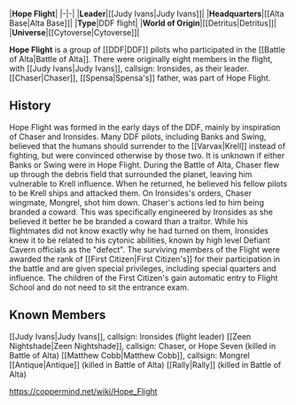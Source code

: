 |**Hope Flight**|
|-|-|
|**Leader**|[[Judy Ivans\|Judy Ivans]]|
|**Headquarters**|[[Alta Base\|Alta Base]]|
|**Type**|DDF flight|
|**World of Origin**|[[Detritus\|Detritus]]|
|**Universe**|[[Cytoverse\|Cytoverse]]|

**Hope Flight** is a group of [[DDF\|DDF]] pilots who participated in the [[Battle of Alta\|Battle of Alta]]. There were originally eight members in the flight, with [[Judy Ivans\|Judy Ivans]], callsign: Ironsides, as their leader. [[Chaser\|Chaser]], [[Spensa\|Spensa's]] father, was part of Hope Flight.

## History
Hope Flight was formed in the early days of the DDF, mainly by inspiration of Chaser and Ironsides. Many DDF pilots, including Banks and Swing, believed that the humans should surrender to the [[Varvax\|Krell]] instead of fighting, but were convinced otherwise by those two. It is unknown if either Banks or Swing were in Hope Flight.
During the Battle of Alta, Chaser flew up through the debris field that surrounded the planet, leaving him vulnerable to Krell influence. When he returned, he believed his fellow pilots to be Krell ships and attacked them. On Ironsides's orders, Chaser wingmate, Mongrel, shot him down.
Chaser's actions led to him being branded a coward. This was specifically engineered by Ironsides as she believed it better he be branded a coward than a traitor. While his flightmates did not know exactly why he had turned on them, Ironsides knew it to be related to his cytonic abilities, known by high level Defiant Cavern officials as the "defect".
The surviving members of the Flight were awarded the rank of [[First Citizen\|First Citizen's]] for their participation in the battle and are given special privileges, including special quarters and influence. The children of the First Citizen's gain automatic entry to Flight School and do not need to sit the entrance exam.

## Known Members
[[Judy Ivans\|Judy Ivans]], callsign: Ironsides (flight leader)
[[Zeen Nightshade\|Zeen Nightshade]], callsign: Chaser, or Hope Seven (killed in Battle of Alta)
[[Matthew Cobb\|Matthew Cobb]], callsign: Mongrel
[[Antique\|Antique]] (killed in Battle of Alta)
[[Rally\|Rally]] (killed in Battle of Alta)


https://coppermind.net/wiki/Hope_Flight